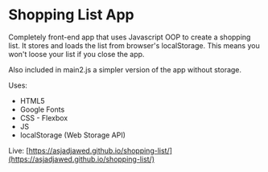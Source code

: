 # Shopping List App

Completely front-end app that uses Javascript OOP to create a shopping list. It stores and loads the list from browser's localStorage.
This means you won't loose your list if you close the app.

Also included in main2.js a simpler version of the app without storage.

Uses:

* HTML5
* Google Fonts
* CSS - Flexbox
* JS
* localStorage (Web Storage API)

Live: [https://asjadjawed.github.io/shopping-list/](https://asjadjawed.github.io/shopping-list/)
